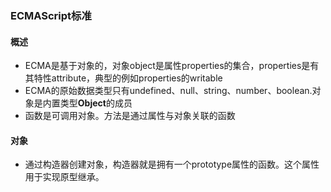 ### ECMAScript标准
#### 概述
* ECMA是基于对象的，对象object是属性properties的集合，properties是有其特性attribute，典型的例如properties的writable
* ECMA的原始数据类型只有undefined、null、string、number、boolean.对象是内置类型**Object**的成员
* 函数是可调用对象。方法是通过属性与对象关联的函数
#### 对象
* 通过构造器创建对象，构造器就是拥有一个prototype属性的函数。这个属性用于实现原型继承。
